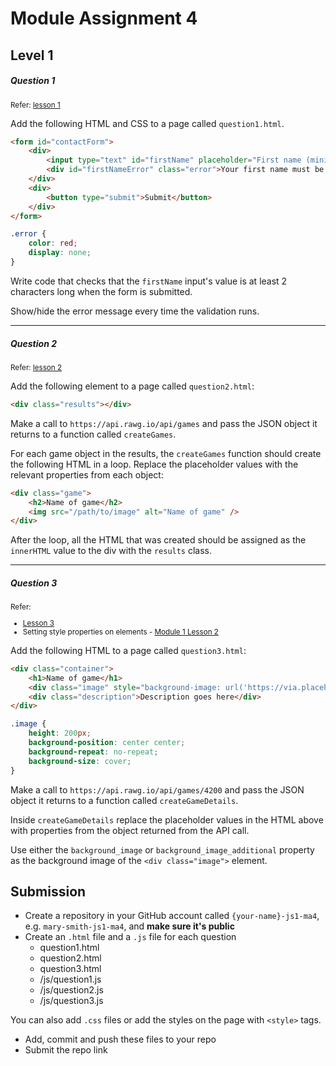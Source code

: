 # Module Assignment 4

## Level 1

<h5 class="question">Question 1</h5>
<small>Refer: <a href="https://interactive-content.now.sh/javascript-1/4/1#validating-forms">lesson 1</a></small>

Add the following HTML and CSS to a page called `question1.html`.

```html
<form id="contactForm">
    <div>
        <input type="text" id="firstName" placeholder="First name (minimum 2 characters)" />
        <div id="firstNameError" class="error">Your first name must be at least 2 characters</div>
    </div>
    <div>
        <button type="submit">Submit</button>
    </div>
</form>
```

```css
.error {
    color: red;
    display: none;
}
```

Write code that checks that the `firstName` input's value is at least 2 characters long
when the form is submitted.

Show/hide the error message every time the validation runs.

---

<h5 class="question">Question 2</h5>
<small>Refer: <a href="https://interactive-content.now.sh/javascript-1/4/2">lesson 2</a></small>

Add the following element to a page called `question2.html`:

```html
<div class="results"></div>
```

Make a call to `https://api.rawg.io/api/games` and pass the JSON object it returns to a function called `createGames`.

For each game object in the results, the `createGames` function should create the following HTML in a loop. Replace the placeholder values with the relevant properties from each object:

```html
<div class="game">
    <h2>Name of game</h2>
    <img src="/path/to/image" alt="Name of game" />
</div>
```

After the loop, all the HTML that was created should be assigned as the `innerHTML` value to the div with the `results` class.

---

<h5 class="question">Question 3</h5>
<small>
    Refer: 
    <ul>
        <li><a href="https://interactive-content.now.sh/javascript-1/4/3">Lesson 3</a>
        </li>
        <li>Setting style properties on elements - <a href="https://interactive-content.now.sh/javascript-1/1/2">Module 1 Lesson 2</a></li>
    </ul>
</small>

Add the following HTML to a page called `question3.html`:

```html
<div class="container">
    <h1>Name of game</h1>
    <div class="image" style="background-image: url('https://via.placeholder.com/1000')"></div>
    <div class="description">Description goes here</div>
</div>
```

```css
.image {
    height: 200px;
    background-position: center center;
    background-repeat: no-repeat;
    background-size: cover;
}
```

Make a call to `https://api.rawg.io/api/games/4200` and pass the JSON object it returns to a function called `createGameDetails`.

Inside `createGameDetails` replace the placeholder values in the HTML above with properties from the object returned from the API call.

Use either the `background_image` or `background_image_additional` property as the background image of the `<div class="image">` element.

## Submission

-   Create a repository in your GitHub account called `{your-name}-js1-ma4`, e.g. `mary-smith-js1-ma4`, and **make sure it's public**
-   Create an `.html` file and a `.js` file for each question
    -   question1.html
    -   question2.html
    -   question3.html
    -   /js/question1.js
    -   /js/question2.js
    -   /js/question3.js

You can also add `.css` files or add the styles on the page with `<style>` tags.

-   Add, commit and push these files to your repo
-   Submit the repo link
